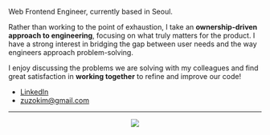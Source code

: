 <p align="center">
<p>Web Frontend Engineer, currently based in Seoul.</p>
<p>
Rather than working to the point of exhaustion, I take an <b>ownership-driven approach to engineering</b>, focusing on what truly matters for the product. I have a strong interest in bridging the gap between user needs and the way engineers approach problem-solving.
</p>
<p>
I enjoy discussing the problems we are solving with my colleagues and find great satisfaction in <b>working together</b> to refine and improve our code!
</p>
</p>

- [LinkedIn](linkedin.com/in/jiwoo-kim-635921206)
- zuzokim@gmail.com

---
<p align="center">
<a href="https://hits.seeyoufarm.com"><img src="https://hits.seeyoufarm.com/api/count/incr/badge.svg?url=https%3A%2F%2Fgithub.com%2Fzuzokim%2Fhit-counter&count_bg=%23CBD9C2&title_bg=%23BAC7CB&icon=github.svg&icon_color=%23FDFDFD&title=today&edge_flat=false"/></a>
  </a>
</p>

